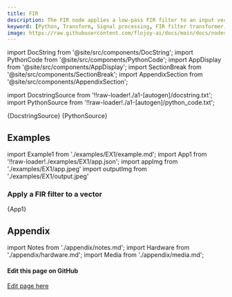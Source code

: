 ```yaml
---
title: FIR
description: The FIR node applies a low-pass FIR filter to an input vector. The filter is designed with the window method.
keyword: [Python, Transform, Signal processing, FIR filter transformer, Signal processing in Python, Data filtering with FIR, Python filter calculations, Streamline data analysis, Signal processing transformations, FIR filter design, Python data manipulation, Accurate data insights, FIR filtering in Python]
image: https://raw.githubusercontent.com/flojoy-ai/docs/main/docs/nodes/TRANSFORMERS/SIGNAL_PROCESSING/FIR/examples/EX1/output.jpeg
---
```


[//]: # (Custom component imports)

import DocString from '@site/src/components/DocString';
import PythonCode from '@site/src/components/PythonCode';
import AppDisplay from '@site/src/components/AppDisplay';
import SectionBreak from '@site/src/components/SectionBreak';
import AppendixSection from '@site/src/components/AppendixSection';

[//]: # (Docstring)

import DocstringSource from '!!raw-loader!./a1-[autogen]/docstring.txt';
import PythonSource from '!!raw-loader!./a1-[autogen]/python_code.txt';

<DocString>{DocstringSource}</DocString>
<PythonCode GLink='TRANSFORMERS/SIGNAL_PROCESSING/FIR/FIR.py'>{PythonSource}</PythonCode>

<SectionBreak />

[//]: # (Examples)

## Examples

import Example1 from './examples/EX1/example.md';
import App1 from '!!raw-loader!./examples/EX1/app.json';
import appImg from './examples/EX1/app.jpeg'
import outputImg from './examples/EX1/output.jpeg'

### Apply a FIR filter to a vector

<AppDisplay 
    nodeLabel='FIR'
    appImg={appImg}
    outputImg={outputImg}
    >
    {App1}
</AppDisplay>

<Example1 />

<SectionBreak />

[//]: # (Appendix)

## Appendix

import Notes from './appendix/notes.md';
import Hardware from './appendix/hardware.md';
import Media from './appendix/media.md';

<AppendixSection index={0} folderPath='nodes/TRANSFORMERS/SIGNAL_PROCESSING/FIR/appendix/'><Notes /></AppendixSection>
<AppendixSection index={1} folderPath='nodes/TRANSFORMERS/SIGNAL_PROCESSING/FIR/appendix/'><Hardware /></AppendixSection>
<AppendixSection index={2} folderPath='nodes/TRANSFORMERS/SIGNAL_PROCESSING/FIR/appendix/'><Media /></AppendixSection>

<SectionBreak />

[//]: # (Edit page on GitHub)

#### Edit this page on GitHub

[Edit page here](https://github.com/flojoy-ai/docs/tree/main/docs/nodes/TRANSFORMERS/SIGNAL_PROCESSING/FIR)
